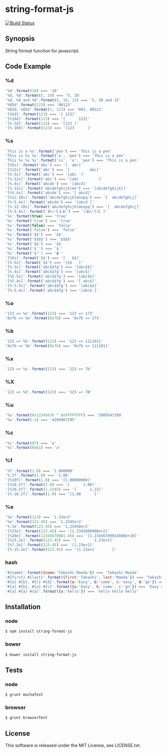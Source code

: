 # string-format-js

[![Build Status](https://travis-ci.org/tmaeda1981jp/string-format-js.png?branch=master)](https://travis-ci.org/tmaeda1981jp/string-format-js)


## Synopsis

String format function for javascript.

## Code Example

### %d

```javascript
'%d'.format(10) === '10'
'%d, %d'.format(5, 10) === '5, 10'
'%d, %d and %d'.format(5, 10, 15) === '5, 10 and 15'
'%05d'.format(123) === '00123'
'%03d, %05d'.format(1, 123) === '001, 00123'
'[%5d]'.format(123) === '[ 123]'
'[%10d]'.format(123) === '[      123]'
'[%-5d]'.format(123) === '[123 ]'
'[%-10d]'.format(123) === '[123      ]'
```

### %s

```javascript
'This is a %s'.format('pen') === 'This is a pen'
'This is %s %s'.format('a', 'pen') === 'This is a pen'
'This %s %s %s'.format('is', 'a', 'pen') === 'This is a pen'
'[%5s]'.format('abc') === '[  abc]'
'[%12s]'.format('abc') === '[         abc]'
'[%-5s]'.format('abc') === '[abc  ]'
'[%-12s]'.format('abc') === '[abc         ]'
'[%.4s]'.format('abcde') === '[abcd]'
'[%.12s]'.format('abcdefghijklmn') === '[abcdefghijkl]'
'[%5.4s]'.format('abcde') === '[ abcd]'
'[%12.10s]'.format('abcdefghijklmnopq') === '[  abcdefghij]'
'[%-5.4s]'.format('abcde') === '[abcd ]'
'[%-12.10s]'.format('abcdefghijklmnopq') === '[  abcdefghij]'
'[%-5.4s]'.format('あいうえお') === '[あいうえ ]'
'%s'.format(true) === 'true'
'%s'.format('true') === 'true'
'%s'.format(false) === 'false'
'%s'.format('false') === 'false'
'%s'.format('$$') === '$$'
'%s'.format('$$$$') === '$$$$'
'%s'.format('$&') === '$&'
'%s'.format('$`') === '$`'
'%s'.format('$'') === '$''
'[%5s]'.format('$$') === '[   $$]'
'[%-5s]'.format('$$') === '[$$   ]'
'[%.5s]'.format('abc$$fg') === '[abc$$]'
'[%.4s]'.format('abc$$fg') === '[abc$]'
'[%5.5s]'.format('abc$$fg') === '[abc$$]'
'[%5.4s]'.format('abc$$fg') === '[ abc$]'
'[%-5.5s]'.format('abc$$fg') === '[abc$$]'
'[%-5.4s]'.format('abc$$fg') === '[abc$ ]'
```

### %o

```javascript
'123 => %o'.format(123) === '123 => 173'
'0x7b => %o'.format(0x7b) === '0x7b => 173'
```

### %b

```javascript
'123 => %b'.format(123) === '123 => 1111011'
'0x7b => %b'.format(0x7b) === '0x7b => 1111011'
```

### %x

```javascript
'123 => %x'.format(123) === '123 => 7b'
```

### %X

```javascript
'123 => %X'.format(123) === '123 => 7B'
```

### %u

```javascript
'%u'.format(0x12345678 ^ 0xFFFFFFFF) === '3989547399'
'%u'.format(-1) === '4294967295'
```

### %c

```javascript
'%c'.format(97) === 'a'
'%c'.format(0x61) === 'a'
```

### %f

```javascript
'%f'.format(1.0) === '1.000000'
'%.2f'.format(1.0) === '1.00'
'[%10f]'.format(1.0) === '[1.00000000]'
'[%10.2f]'.format(1.0) === '[      1.00]'
'[%10.2f]'.format(1.2345) === '[      1.23]'
'[%-10.2f]'.format(1.0) === '[1.00      ]'
```
### %e

```javascript
'%e'.format(123) === '1.23e+2'
'%e'.format(123.45) === '1.2345e+2'
'%.5e'.format(123.45) === '1.23450e+2'
'[%15e]'.format(123.45) === '[1.2345000000e+2]'
'[%20e]'.format(12345678901.45) === '[1.23456789014500e+10]'
'[%15.2e]'.format(123.45) === '[        1.23e+2]'
'[%7.2e]'.format(123.45) === '[1.23e+2]'
'[%-15.2e]'.format(123.45) === '[1.23e+2        ]'
```
### hash

```javascript
'#{name}'.format({name:'Takashi Maeda'}) === 'Takashi Maeda'
'#{first} #{last}'.format({first:'Takashi', last:'Maeda'}) === 'Takashi Maeda'
'#{a} #{b}, #{c} #{d}'.format(a:'Easy', b:'come', c:'easy', d:'go'}) === 'Easy come, easy go'
'#{a} #{b}, #{a} #{c}'.format({a:'Easy', b:'come', c:'go'}) === 'Easy come, Easy go'
'#{a} #{a} #{a}'.format({a:'hello'}) === 'hello hello hello'
```

## Installation

### node

```bash
$ npm install string-format-js
```

### bower

```bash
$ bower install string-format-js
```

## Tests

### node

```bash
$ grunt mochaTest
```

### browser

```bash
$ grunt browserTest
```

## License

This software is released under the MIT License, see LICENSE.txt.

